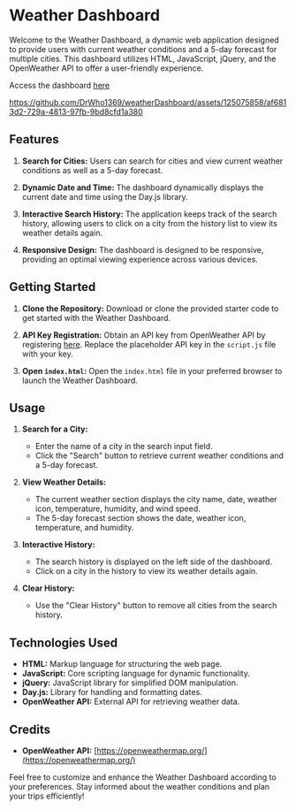 # Weather Dashboard

Welcome to the Weather Dashboard, a dynamic web application designed to provide users with current weather conditions and a 5-day forecast for multiple cities. This dashboard utilizes HTML, JavaScript, jQuery, and the OpenWeather API to offer a user-friendly experience.

Access the dashboard [here]( drwho1369.github.io/weatherDashboard/)


https://github.com/DrWho1369/weatherDashboard/assets/125075858/af6813d2-729a-4813-97fb-9bd8cfd1a380


## Features

1. **Search for Cities:** Users can search for cities and view current weather conditions as well as a 5-day forecast.

2. **Dynamic Date and Time:** The dashboard dynamically displays the current date and time using the Day.js library.

3. **Interactive Search History:** The application keeps track of the search history, allowing users to click on a city from the history list to view its weather details again.

4. **Responsive Design:** The dashboard is designed to be responsive, providing an optimal viewing experience across various devices.

## Getting Started

1. **Clone the Repository:** Download or clone the provided starter code to get started with the Weather Dashboard.

2. **API Key Registration:** Obtain an API key from OpenWeather API by registering [here](https://openweathermap.org/). Replace the placeholder API key in the `script.js` file with your key.

3. **Open `index.html`:** Open the `index.html` file in your preferred browser to launch the Weather Dashboard.

## Usage

1. **Search for a City:**
   - Enter the name of a city in the search input field.
   - Click the "Search" button to retrieve current weather conditions and a 5-day forecast.

2. **View Weather Details:**
   - The current weather section displays the city name, date, weather icon, temperature, humidity, and wind speed.
   - The 5-day forecast section shows the date, weather icon, temperature, and humidity.

3. **Interactive History:**
   - The search history is displayed on the left side of the dashboard.
   - Click on a city in the history to view its weather details again.

4. **Clear History:**
   - Use the "Clear History" button to remove all cities from the search history.

## Technologies Used

- **HTML:** Markup language for structuring the web page.
- **JavaScript:** Core scripting language for dynamic functionality.
- **jQuery:** JavaScript library for simplified DOM manipulation.
- **Day.js:** Library for handling and formatting dates.
- **OpenWeather API:** External API for retrieving weather data.

## Credits

- **OpenWeather API:** [https://openweathermap.org/](https://openweathermap.org/)

Feel free to customize and enhance the Weather Dashboard according to your preferences. Stay informed about the weather conditions and plan your trips efficiently!

